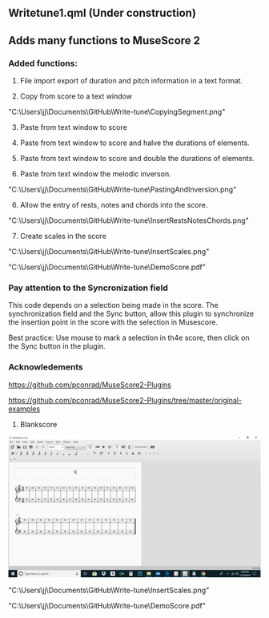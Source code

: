 ## Writetune1.qml (Under construction)
## Adds many functions to MuseScore 2
### Added functions:

1. File import export of duration and pitch information in a text format.

2. Copy from score to a text window

"C:\Users\jj\Documents\GitHub\Write-tune\CopyingSegment.png"


3. Paste from text window to score

4. Paste from text window to score and halve the durations of elements.

4. Paste from text window to score and double the durations of elements.

5. Paste from text window the melodic inverson.

"C:\Users\jj\Documents\GitHub\Write-tune\PastingAndInversion.png"


6. Allow the entry of rests, notes and chords into the score.

"C:\Users\jj\Documents\GitHub\Write-tune\InsertRestsNotesChords.png"


7. Create scales in the score

"C:\Users\jj\Documents\GitHub\Write-tune\InsertScales.png"

"C:\Users\jj\Documents\GitHub\Write-tune\DemoScore.pdf"


### Pay attention to the Syncronization field 

This code depends on a selection being made in the score. The synchronization field and the Sync button, allow this plugin to synchronize the insertion point in the score with the selection in Musescore.

Best practice: Use mouse to mark a selection in th4e score, then click on the Sync button in the plugin. 

### Acknowledements

https://github.com/pconrad/MuseScore2-Plugins

https://github.com/pconrad/MuseScore2-Plugins/tree/master/original-examples


1. Blankscore

![alt text](https://github.com/ClearMemory041063/Musical-Scale-PlugIn-for-Musescore/blob/master/BlankScore.png " ")



"C:\Users\jj\Documents\GitHub\Write-tune\InsertScales.png"

"C:\Users\jj\Documents\GitHub\Write-tune\DemoScore.pdf"